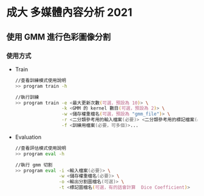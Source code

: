 # 成大 多媒體內容分析 2021

## 使用 GMM 進行色彩圖像分割

### 使用方式

-   Train

    ```zsh
    //查看訓練模式使用說明
    >> program train -h

    //執行訓練
    >> program train -e <最大更新次數(可選，預設為 10)> \
                     -k <GMM 的 kernel 數目(可選，預設為 2)> \
                     -w <儲存權重檔名(可選，預設為 "gmm_file")> \
                     -r <二分類參考用的輸入檔案(必要)> <二分類參考用的標記檔案(必要)> [<二分類參考用的輸入檔案> <二分類參考用的標記檔案>](可選，可多個)... \
                     -f <訓練用檔案(必要，可多個)>...
    ```

-   Evaluation

    ```zsh
    //查看評估模式使用說明
    >> program eval -h

    //執行 gmm 切割
    >> program eval -i <輸入檔案(必要)> \
                    -w <儲存權重檔名(必要)> \
                    -o <輸出分割圖檔名(可選)> \
                    -t <標記圖檔名(可選，有的話會計算  Dice Coefficient)>
    ```
